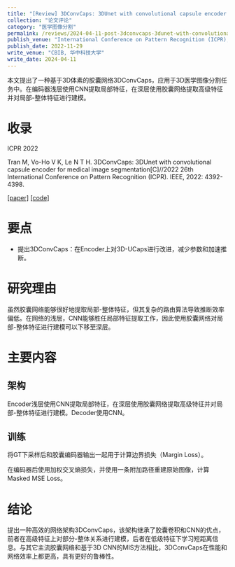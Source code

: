 ```yaml
---
title: "[Review] 3DConvCaps: 3DUnet with convolutional capsule encoder for medical image segmentation"
collection: "论文评论"
category: "医学图像分割"
permalink: /reviews/2024-04-11-post-3dconvcaps-3dunet-with-convolutional-capsule-encoder-for-medical-image-segmentation
publish_venue: "International Conference on Pattern Recognition (ICPR), Montreal, Quebec, Canada"
publish_date: 2022-11-29
write_venue: "CBIB, 华中科技大学"
write_date: 2024-04-11
---
```


本文提出了一种基于3D体素的胶囊网络3DConvCaps，应用于3D医学图像分割任务中。在编码器浅层使用CNN提取局部特征，在深层使用胶囊网络提取高级特征并对局部-整体特征进行建模。

# 收录

ICPR 2022

Tran M, Vo-Ho V K, Le N T H. 3DConvCaps: 3DUnet with convolutional capsule encoder for medical image segmentation[C]//2022 26th International Conference on Pattern Recognition (ICPR). IEEE, 2022: 4392-4398.

[[paper]](https://doi.org/10.1109/ICPR56361.2022.9956588) [[code]](https://github.com/UARK-AICV/3DConvCaps)

# 要点

- 提出3DConvCaps：在Encoder上对3D-UCaps进行改进，减少参数和加速推断。

# 研究理由

虽然胶囊网络能够很好地提取局部-整体特征，但其复杂的路由算法导致推断效率偏低。在网络的浅层，CNN能够胜任局部特征提取工作，因此使用胶囊网络对局部-整体特征进行建模可以下移至深层。

# 主要内容

## 架构

Encoder浅层使用CNN提取局部特征，在深层使用胶囊网络提取高级特征并对局部-整体特征进行建模。Decoder使用CNN。

## 训练

将GT下采样后和胶囊编码器输出一起用于计算边界损失（Margin Loss）。

在编码器后使用加权交叉熵损失，并使用一条附加路径重建原始图像，计算Masked MSE Loss。

# 结论

提出一种高效的网络架构3DConvCaps，该架构继承了胶囊卷积和CNN的优点，前者在高级特征上对部分-整体关系进行建模，后者在低级特征下学习短距离信息。与其它主流胶囊网络和基于3D CNN的MIS方法相比，3DConvCaps在性能和网络效率上都更高，具有更好的鲁棒性。
